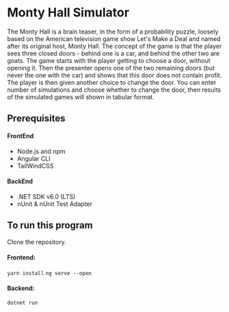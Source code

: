 # Monty Hall Simulator

The Monty Hall is a brain teaser, in the form of a probability puzzle, loosely based on the American television game show Let's Make a Deal and named after its original host, Monty Hall. The concept of the game is that the player sees three closed doors - behind one is a car, and behind the other two are goats. The game starts with the player getting to choose a door, without opening it. Then the presenter opens one of the two remaining doors (but never the one with the car) and shows that this door does not contain profit. The player is then given another choice to change the door. You can enter number of simulations and choose whether to change the door, then results of the simulated games will shown in tabular format.

## Prerequisites

#### FrontEnd
* Node.js and npm
* Angular CLI
* TailWindCSS

#### BackEnd
* .NET SDK v6.0 (LTS)
* nUnit & nUnit Test Adapter

## To run this program
Clone the repository.

#### Frontend: 
  `yarn install` 
  `ng serve --open`

#### Backend:
  `dotnet run`
